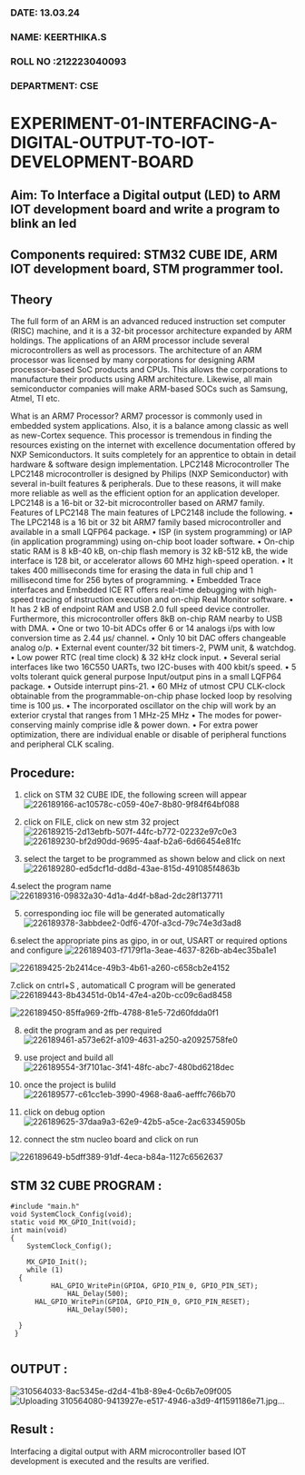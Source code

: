 ###  DATE: 13.03.24

###  NAME: KEERTHIKA.S
###  ROLL NO :212223040093
###  DEPARTMENT: CSE



# EXPERIMENT-01-INTERFACING-A-DIGITAL-OUTPUT-TO-IOT-DEVELOPMENT-BOARD

## Aim: To Interface a Digital output (LED) to ARM IOT development board and write a  program to blink an led 
## Components required: STM32 CUBE IDE, ARM IOT development board,  STM programmer tool.
## Theory 
The full form of an ARM is an advanced reduced instruction set computer (RISC) machine, and it is a 32-bit processor architecture expanded by ARM holdings. The applications of an ARM processor include several microcontrollers as well as processors. The architecture of an ARM processor was licensed by many corporations for designing ARM processor-based SoC products and CPUs. This allows the corporations to manufacture their products using ARM architecture. Likewise, all main semiconductor companies will make ARM-based SOCs such as Samsung, Atmel, TI etc.

What is an ARM7 Processor?
ARM7 processor is commonly used in embedded system applications. Also, it is a balance among classic as well as new-Cortex sequence. This processor is tremendous in finding the resources existing on the internet with excellence documentation offered by NXP Semiconductors. It suits completely for an apprentice to obtain in detail hardware & software design implementation.
LPC2148 Microcontroller
 The LPC2148 microcontroller is designed by Philips (NXP Semiconductor) with several in-built features & peripherals. Due to these reasons, it will make more reliable as well as the efficient option for an application developer. LPC2148 is a 16-bit or 32-bit microcontroller based on ARM7 family.
Features of LPC2148
The main features of LPC2148 include the following.
•	The LPC2148 is a 16 bit or 32 bit ARM7 family based microcontroller and available in a small LQFP64 package.
•	ISP (in system programming) or IAP (in application programming) using on-chip boot loader software.
•	On-chip static RAM is 8 kB-40 kB, on-chip flash memory is 32 kB-512 kB, the wide interface is 128 bit, or accelerator allows 60 MHz high-speed operation.
•	It takes 400 milliseconds time for erasing the data in full chip and 1 millisecond time for 256 bytes of programming.
•	Embedded Trace interfaces and Embedded ICE RT offers real-time debugging with high-speed tracing of instruction execution and on-chip Real Monitor software.
•	It has 2 kB of endpoint RAM and USB 2.0 full speed device controller. Furthermore, this microcontroller offers 8kB on-chip RAM nearby to USB with DMA.
•	One or two 10-bit ADCs offer 6 or 14 analogs i/ps with low conversion time as 2.44 μs/ channel.
•	Only 10 bit DAC offers changeable analog o/p.
•	External event counter/32 bit timers-2, PWM unit, & watchdog.
•	Low power RTC (real time clock) & 32 kHz clock input.
•	Several serial interfaces like two 16C550 UARTs, two I2C-buses with 400 kbit/s speed.
•	5 volts tolerant quick general purpose Input/output pins in a small LQFP64 package.
•	Outside interrupt pins-21.
•	60 MHz of utmost CPU CLK-clock obtainable from the programmable-on-chip phase locked loop by resolving time is 100 μs.
•	The incorporated oscillator on the chip will work by an exterior crystal that ranges from 1 MHz-25 MHz
•	The modes for power-conserving mainly comprise idle & power down.
•	For extra power optimization, there are individual enable or disable of peripheral functions and peripheral CLK scaling.
 
 

## Procedure:
 1. click on STM 32 CUBE IDE, the following screen will appear 
 ![226189166-ac10578c-c059-40e7-8b80-9f84f64bf088](https://github.com/keerthigasudhagar/EXPERIMENT-01-INTERFACING-A-DIGITAL-OUTPUT-TO-IOT-DEVELOPMENT-BOARD-/assets/163229129/9e2da654-a495-42d7-a8c1-ebf8c692d4d3)

 2. click on FILE, click on new stm 32 project 
![226189215-2d13ebfb-507f-44fc-b772-02232e97c0e3](https://github.com/keerthigasudhagar/EXPERIMENT-01-INTERFACING-A-DIGITAL-OUTPUT-TO-IOT-DEVELOPMENT-BOARD-/assets/163229129/f2f244ef-797b-4ee1-bf59-d3ff580baaf3)
![226189230-bf2d90dd-9695-4aaf-b2a6-6d66454e81fc](https://github.com/keerthigasudhagar/EXPERIMENT-01-INTERFACING-A-DIGITAL-OUTPUT-TO-IOT-DEVELOPMENT-BOARD-/assets/163229129/47867535-dcca-4124-b97a-44b65d01e797)

3. select the target to be programmed  as shown below and click on next 
![226189280-ed5dcf1d-dd8d-43ae-815d-491085f4863b](https://github.com/keerthigasudhagar/EXPERIMENT-01-INTERFACING-A-DIGITAL-OUTPUT-TO-IOT-DEVELOPMENT-BOARD-/assets/163229129/f099901b-8559-446b-84cd-9a647167377f)



4.select the program name 
![226189316-09832a30-4d1a-4d4f-b8ad-2dc28f137711](https://github.com/keerthigasudhagar/EXPERIMENT-01-INTERFACING-A-DIGITAL-OUTPUT-TO-IOT-DEVELOPMENT-BOARD-/assets/163229129/cad29090-50be-471c-a33d-2366680d905c)


5. corresponding ioc file will be generated automatically 
![226189378-3abbdee2-0df6-470f-a3cd-79c74e3d3ad8](https://github.com/keerthigasudhagar/EXPERIMENT-01-INTERFACING-A-DIGITAL-OUTPUT-TO-IOT-DEVELOPMENT-BOARD-/assets/163229129/5bfaedd9-995c-4e1e-ad70-8918bc380f8a)

6.select the appropriate pins as gipo, in or out, USART or required options and configure 
![226189403-f7179f1a-3eae-4637-826b-ab4ec35ba1e1](https://github.com/keerthigasudhagar/EXPERIMENT-01-INTERFACING-A-DIGITAL-OUTPUT-TO-IOT-DEVELOPMENT-BOARD-/assets/163229129/347941a6-2d8b-487a-af42-ea22449aeb5a)


![226189425-2b2414ce-49b3-4b61-a260-c658cb2e4152](https://github.com/keerthigasudhagar/EXPERIMENT-01-INTERFACING-A-DIGITAL-OUTPUT-TO-IOT-DEVELOPMENT-BOARD-/assets/163229129/b023db03-4ea8-4929-81eb-f5fe48b50baa)


7.click on cntrl+S , automaticall C program will be generated 
![226189443-8b43451d-0b14-47e4-a20b-cc09c6ad8458](https://github.com/keerthigasudhagar/EXPERIMENT-01-INTERFACING-A-DIGITAL-OUTPUT-TO-IOT-DEVELOPMENT-BOARD-/assets/163229129/3d1968b6-7768-42d7-9391-22cf683eebfd)

![226189450-85ffa969-2ffb-4788-81e5-72d60fdda0f1](https://github.com/keerthigasudhagar/EXPERIMENT-01-INTERFACING-A-DIGITAL-OUTPUT-TO-IOT-DEVELOPMENT-BOARD-/assets/163229129/58cb6f84-176a-49c3-aeaa-6bfe6c1ac021)

8. edit the program and as per required
![226189461-a573e62f-a109-4631-a250-a20925758fe0](https://github.com/keerthigasudhagar/EXPERIMENT-01-INTERFACING-A-DIGITAL-OUTPUT-TO-IOT-DEVELOPMENT-BOARD-/assets/163229129/4248efac-4350-42a9-bb8f-d1453861f40a)


9. use project and build all 
![226189554-3f7101ac-3f41-48fc-abc7-480bd6218dec](https://github.com/keerthigasudhagar/EXPERIMENT-01-INTERFACING-A-DIGITAL-OUTPUT-TO-IOT-DEVELOPMENT-BOARD-/assets/163229129/cd7b4ece-3e26-4dd6-b8b8-6f95c3c3d179)


10. once the project is bulild 
![226189577-c61cc1eb-3990-4968-8aa6-aefffc766b70](https://github.com/keerthigasudhagar/EXPERIMENT-01-INTERFACING-A-DIGITAL-OUTPUT-TO-IOT-DEVELOPMENT-BOARD-/assets/163229129/755b862b-6a99-4867-94a2-7c121d5f4cc4)

11. click on debug option 
![226189625-37daa9a3-62e9-42b5-a5ce-2ac63345905b](https://github.com/keerthigasudhagar/EXPERIMENT-01-INTERFACING-A-DIGITAL-OUTPUT-TO-IOT-DEVELOPMENT-BOARD-/assets/163229129/67e2cfbf-74f3-45a7-95ee-aeee179b1eee)

12. connect the stm nucleo board and click on run 

![226189649-b5dff389-91df-4eca-b84a-1127c6562637](https://github.com/keerthigasudhagar/EXPERIMENT-01-INTERFACING-A-DIGITAL-OUTPUT-TO-IOT-DEVELOPMENT-BOARD-/assets/163229129/8c4b0067-9367-4b07-9295-b2d4fa42592d)





## STM 32 CUBE PROGRAM :

```
#include "main.h"
void SystemClock_Config(void);
static void MX_GPIO_Init(void);
int main(void)
{
    SystemClock_Config();

    MX_GPIO_Init();
    while (1)
  {
    	  HAL_GPIO_WritePin(GPIOA, GPIO_PIN_0, GPIO_PIN_SET);
	  	  	  HAL_Delay(500);
	  HAL_GPIO_WritePin(GPIOA, GPIO_PIN_0, GPIO_PIN_RESET);
	  	  	  HAL_Delay(500);
   
  }
 }


```

## OUTPUT  :
![310564033-8ac5345e-d2d4-41b8-89e4-0c6b7e09f005](https://github.com/keerthigasudhagar/EXPERIMENT-01-INTERFACING-A-DIGITAL-OUTPUT-TO-IOT-DEVELOPMENT-BOARD-/assets/163229129/2fd98fa3-43bc-410f-a90e-419e07c73e74)
![Uploading 310564080-9413927e-e517-4946-a3d9-4f1591186e71.jpg…]()


 

 
## Result :
Interfacing a digital output with ARM microcontroller based IOT development is executed and the results are verified.
